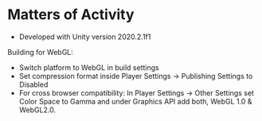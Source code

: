 # Matters of Activity

- Developed with Unity version 2020.2.1f1

Building for WebGL:
- Switch platform to WebGL in build settings
- Set compression format inside Player Settings -> Publishing Settings to Disabled
- For cross browser compatibility: In Player Settings -> Other Settings set Color Space to Gamma and under Graphics API add both, WebGL 1.0 & WebGL2.0.